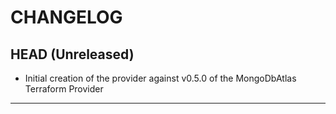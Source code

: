CHANGELOG
=========

## HEAD (Unreleased)
* Initial creation of the provider against v0.5.0 of the MongoDbAtlas Terraform Provider

---

